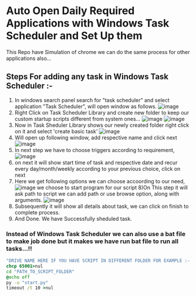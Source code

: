 # Auto Open Daily Required Applications with Windows Task Scheduler and Set Up them

This Repo have Simulation of chrome we can do the same process for other applications also...

## Steps For adding any task in Windows Task Scheduler :-


1) In windows search panel search for "task scheduler" and select application "Task Scheduler", will open window as follows.
![image](https://user-images.githubusercontent.com/61587515/211763643-9c201136-171f-4aa7-9f92-77801f1de43e.png)
2) Right Click on Task Scheduler Library and create new folder to keep our custom startup scripts different from system ones...
![image](https://user-images.githubusercontent.com/61587515/211764104-5386dfeb-9734-445f-a13c-0bc750af217d.png)
![image](https://user-images.githubusercontent.com/61587515/211764239-edb676cb-22dd-43f7-a977-2d048e6a5234.png)
3) Now in Task Sheduler Library shows our newly created folder right click on it and select 'create basic task'
![image](https://user-images.githubusercontent.com/61587515/211764902-cfcb0006-40a1-4469-85b0-728d00c60d81.png)
4) Will open  up  following  window,  add respective name and click next
![image](https://user-images.githubusercontent.com/61587515/211765164-f0d610e6-066d-4b32-8be8-08442aca1ba0.png)
5) In next step we have to choose triggers according  to requirement,
![image](https://user-images.githubusercontent.com/61587515/211765404-4134c4d1-8a88-4c2b-8599-3414d21cf25f.png)
6) on next it will show start time of task and respective date and recur every day/month/weekly according to your previous choice, click on next
7) Here we get following options we can choose accoording to our need, 
![image](https://user-images.githubusercontent.com/61587515/211765940-c86fae75-0c76-46ac-8c1b-6299922445ec.png)
we choose to start program for our script
8)On This step it will ask path to script we can add path or use browse option, along with arguments.
![image](https://user-images.githubusercontent.com/61587515/211766458-5501fa18-9324-4fd4-93c8-d474c885ce95.png)
9) Subsequently it will show all details about task, we can click on finish to complete process.
10) And Done. We have Successfully sheduled task.



### Instead of Windows Task Scheduler we can also use a bat file to make job done but it makes we have run bat file to run all tasks...!!

```bat
"DRIVE NAME HERE IF YOU HAVE SCRIPT IN DIFFERENT FOLDER FOR EXAMPLE :- 'G:'"
chcp 65001>nul
cd "PATH_TO_SCRIPT_FOLDER"
@echo off
py -u "start.py"
timeout /t 10 >nul
```
